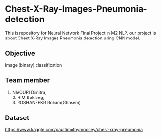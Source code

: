 # Chest-X-Ray-Images-Pneumonia-detection
This is repository for Neural Network Final Project in M2 NLP. our project is about Chest X-Ray Images Pneumonia detection using CNN model.


## Objective
Image (binary) classification

## Team member
1. NIAOURI Dimitra, <br> 2. HIM Soklong, <br> 3. ROSHANFEKR Roham(Ghasem)

## Dataset 
https://www.kaggle.com/paultimothymooney/chest-xray-pneumonia
